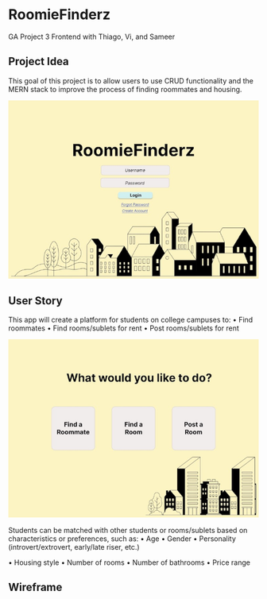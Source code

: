 # RoomieFinderz
GA Project 3 Frontend with Thiago, Vi, and Sameer

<h2> Project Idea </h2>

This goal of this project is to allow users to use CRUD functionality and the MERN stack to improve the process of finding roommates and housing.

<img src='./frontend/images/Concept1.jpg'>

<h2>User Story</h2>

This app will create a platform for students on college campuses to: 
   • Find roommates
   • Find rooms/sublets for rent
   • Post rooms/sublets for rent

<img src='./frontend/images/Concept2.jpg'>

Students can be matched with other students or rooms/sublets based on characteristics or preferences, such as:
   • Age
   • Gender
   • Personality (introvert/extrovert, early/late riser, etc.)

   • Housing style
   • Number of rooms
   • Number of bathrooms
   • Price range

<h2>Wireframe</h2>

